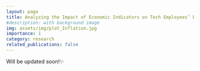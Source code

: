 ```yaml
---
layout: page
title: Analyzing the Impact of Economic Indicators on Tech Employees’ Depression - A Mixed-Methods Approach Using LLM-Based Labeling and Quantitative-Qualitative Analysis
#description: with background image
img: assets/img/plot_Inflation.jpg
importance: 1
category: research
related_publications: false
---
```



Will be updated soon!✨


